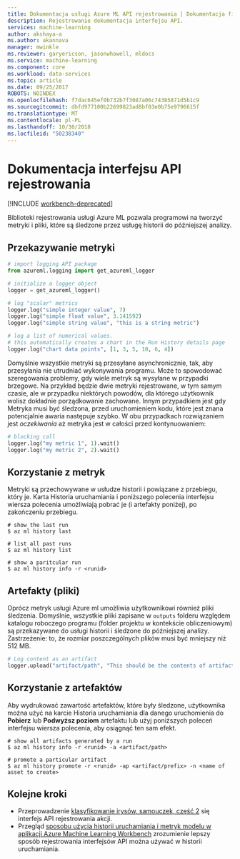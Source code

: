 ```yaml
---
title: Dokumentacja usługi Azure ML API rejestrowania | Dokumentacja firmy Microsoft
description: Rejestrowanie dokumentacja interfejsu API.
services: machine-learning
author: akshaya-a
ms.author: akannava
manager: mwinkle
ms.reviewer: garyericson, jasonwhowell, mldocs
ms.service: machine-learning
ms.component: core
ms.workload: data-services
ms.topic: article
ms.date: 09/25/2017
ROBOTS: NOINDEX
ms.openlocfilehash: f7dac645ef0b732b7f3087a06c74385871d5b1c9
ms.sourcegitcommit: dbfd977100b22699823ad8bf03e0b75e9796615f
ms.translationtype: MT
ms.contentlocale: pl-PL
ms.lasthandoff: 10/30/2018
ms.locfileid: "50238340"
---
```

# <a name="logging-api-reference"></a>Dokumentacja interfejsu API rejestrowania

[!INCLUDE [workbench-deprecated](../../../includes/aml-deprecating-preview-2017.md)] 

Biblioteki rejestrowania usługi Azure ML pozwala programowi na tworzyć metryki i pliki, które są śledzone przez usługę historii do późniejszej analizy. 

## <a name="uploading-metrics"></a>Przekazywanie metryki

```python
# import logging API package
from azureml.logging import get_azureml_logger

# initialize a logger object
logger = get_azureml_logger()

# log "scalar" metrics
logger.log("simple integer value", 7)
logger.log("simple float value", 3.141592)
logger.log("simple string value", "this is a string metric")

# log a list of numerical values. 
# this automatically creates a chart in the Run History details page
logger.log("chart data points", [1, 3, 5, 10, 6, 4])
```

Domyślnie wszystkie metryki są przesyłane asynchronicznie, tak, aby przesyłania nie utrudniać wykonywania programu. Może to spowodować szeregowania problemy, gdy wiele metryk są wysyłane w przypadki brzegowe. Na przykład będzie dwie metryki rejestrowane, w tym samym czasie, ale w przypadku niektórych powodów, dla którego użytkownik wolisz dokładnie porządkowanie zachowane. Innym przypadkiem jest gdy Metryka musi być śledzona, przed uruchomieniem kodu, które jest znana potencjalnie awaria następuje szybko. W obu przypadkach rozwiązaniem jest _oczekiwania_ aż metryka jest w całości przed kontynuowaniem:

```python
# blocking call
logger.log("my metric 1", 1).wait()
logger.log("my metric 2", 2).wait()
```

## <a name="consuming-metrics"></a>Korzystanie z metryk

Metryki są przechowywane w usłudze historii i powiązane z przebiegu, który je. Karta Historia uruchamiania i poniższego polecenia interfejsu wiersza polecenia umożliwiają pobrać je (i artefakty poniżej), po zakończeniu przebiegu.

```azurecli
# show the last run
$ az ml history last

# list all past runs
$ az ml history list 

# show a paritcular run
$ az ml history info -r <runid>
```

## <a name="artifacts-files"></a>Artefakty (pliki)

Oprócz metryk usługi Azure ml umożliwia użytkownikowi również pliki śledzenia. Domyślnie, wszystkie pliki zapisane w `outputs` folderu względem katalogu roboczego programu (folder projektu w kontekście obliczeniowym) są przekazywane do usługi historii i śledzone do późniejszej analizy. Zastrzeżenie: to, że rozmiar poszczególnych plików musi być mniejszy niż 512 MB.


```Python
# Log content as an artifact
logger.upload("artifact/path", "This should be the contents of artifact/path in the service")
```

## <a name="consuming-artifacts"></a>Korzystanie z artefaktów

Aby wydrukować zawartość artefaktów, które były śledzone, użytkownika można użyć na karcie Historia uruchamiania dla danego uruchomienia do **Pobierz** lub **Podwyższ poziom** artefaktu lub użyj poniższych poleceń interfejsu wiersza polecenia, aby osiągnąć ten sam efekt.

```azurecli
# show all artifacts generated by a run
$ az ml history info -r <runid> -a <artifact/path>

# promote a particular artifact
$ az ml history promote -r <runid> -ap <artifact/prefix> -n <name of asset to create>
```
## <a name="next-steps"></a>Kolejne kroki
- Przeprowadzenie [klasyfikowanie irysów, samouczek, część 2](tutorial-classifying-iris-part-2.md) się interfejs API rejestrowania akcji.
- Przegląd [sposobu użycia historii uruchamiania i metryk modelu w aplikacji Azure Machine Learning Workbench](how-to-use-run-history-model-metrics.md) zrozumienie lepszy sposób rejestrowania interfejsów API można używać w historii uruchamiania.
